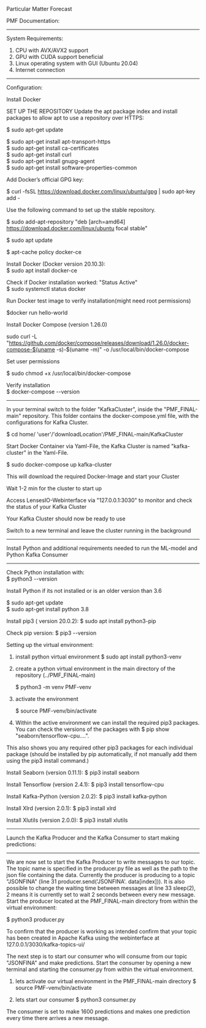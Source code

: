 
Particular Matter Forecast
 
PMF Documentation:

___

 
System Requirements:
 
1. CPU with AVX/AVX2 support 
2. GPU with CUDA support beneficial 
3. Linux operating system with GUI (Ubuntu 20.04) 
4. Internet connection
 
___
 
Configuration:
 
Install Docker
 
SET UP THE REPOSITORY Update the apt package index and install packages to allow apt to use a repository over HTTPS:
 
$ sudo apt-get update
 
$ sudo apt-get install apt-transport-https <br>
$ sudo apt-get install ca-certificates<br>
$ sudo apt-get install curl<br>
$ sudo apt-get install gnupg-agent<br>
$ sudo apt-get install software-properties-common<br>
 
Add Docker’s official GPG key:<br>
 
$ curl -fsSL https://download.docker.com/linux/ubuntu/gpg | sudo apt-key add -
 
Use the following command to set up the stable repository.
 
$ sudo add-apt-repository "deb [arch=amd64] https://download.docker.com/linux/ubuntu focal stable"
 
$ sudo apt update
 
$ apt-cache policy docker-ce
 
Install Docker (Docker version 20.10.3): <br>
 $ sudo apt install docker-ce
 
Check if Docker installation worked: "Status Active" <br>
 $ sudo systemctl status docker
 
Run Docker test image to verify installation(might need root permissions)
 
$docker run hello-world
 
Install Docker Compose (version 1.26.0)
 
sudo curl -L "https://github.com/docker/compose/releases/download/1.26.0/docker-compose-$(uname -s)-$(uname -m)" -o /usr/local/bin/docker-compose
 
Set user permissions
 
$ sudo chmod +x /usr/local/bin/docker-compose
 
Verify installation <br>
$ docker-compose --version
 
 ___
 
In your terminal switch to the folder "KafkaCluster", inside the "PMF_FINAL-main" repository. This folder  contains the docker-compose.yml file, with the configurations for Kafka Cluster.
 
$ cd home/ 'user'/'downloadLocation'/PMF_FINAL-main/KafkaCluster
 
Start Docker Container via Yaml-File, the Kafka Cluster is named "kafka-cluster" in the Yaml-File.
 
$ sudo docker-compose up kafka-cluster

This will download the required Docker-Image and start your Cluster
 
Wait 1-2 min for the cluster to start up
 
Access LensesIO-Webinterface via "127.0.0.1:3030" to monitor and check the status of your Kafka Cluster

Your Kafka Cluster should now be ready to use
 
Switch to a new terminal and leave the cluster running in the background

___
 
 Install Python and additional requirements needed to run the ML-model and Python Kafka Consumer
 
 ___
 
Check Python installation with: <br>
 $ python3 --version
 
Install Python if its not installed or is an older version than 3.6
 
$ sudo apt-get update <br>
$ sudo apt-get install python 3.8
 
Install pip3 ( version 20.0.2): 
$ sudo apt install python3-pip
 
Check pip version: 
$ pip3 --version
 

Setting up the virtual environment: 
 
1) install python virtual environment 
$ sudo apt install python3-venv
 
2) create a python virtual environment in the main directory of the repository (../PMF_FINAL-main) 

	$ python3 -m venv PMF-venv 
 
3) activate the environment

	$ source PMF-venv/bin/activate
 
4) Within the active environment we can install the required pip3 packages. You can check the versions of the packages with 
 $ pip show "seaborn/tensorflow-cpu....".
 
 This also shows you any required other pip3 packages for each individual package (should be installed by pip automatically, if not manually add them using the pip3 install command.)

 Install Seaborn (version 0.11.1): 
$ pip3 install seaborn 

Install Tensorflow (version 2.4.1):
$ pip3 install tensorflow-cpu 

Install Kafka-Python (version 2.0.2):
$ pip3 install kafka-python 

Install Xlrd (version 2.0.1):
$ pip3 install xlrd 

Install Xlutils (version 2.0.0):
$ pip3 install xlutils 



___

Launch the Kafka Producer and the Kafka Consumer to start making predictions:

___
 
We are now set to start the Kafka Producer to write messages to our topic. The topic name is specified in the producer.py file as well as the path to the json file containing the data. Currently the producer is producing to a topic "JSONFINA" (line 31 producer.send('JSONFINA'. data[index])). It is also possible to change the waiting time between messages at line 33 sleep(2), 2 means it is currently set to wait 2 seconds between every new message.
Start the producer located at the PMF_FINAL-main directory from within the virtual environment:
 
$ python3 producer.py
 
To confirm that the producer is working as intended confirm that your topic has been created in Apache Kafka using the webinterface at 127.0.0.1/3030/kafka-topics-ui/
 

The next step is to start our consumer who will consume from our topic "JSONFINA" and make predictions.
Start the consumer by opening a new terminal and starting the consumer.py from within the virtual environment.
 
1) lets activate our virtual environment in the PMF_FINAL-main directory
$ source PMF-venv/bin/activate
 
2) lets start our consumer
$ python3 consumer.py

The consumer is set to make 1600 predictions and makes one prediction every time there arrives a new message.
